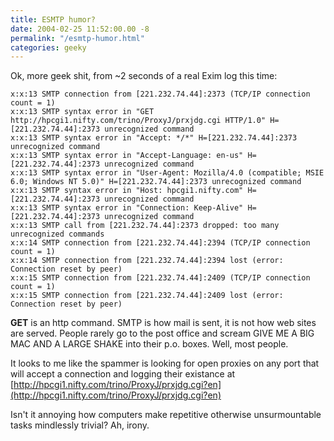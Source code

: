 ```yaml
---
title: ESMTP humor?
date: 2004-02-25 11:52:00.00 -8
permalink: "/esmtp-humor.html"
categories: geeky
---
```

Ok, more geek shit, from ~2 seconds of a real Exim log this time:

```
x:x:13 SMTP connection from [221.232.74.44]:2373 (TCP/IP connection count = 1)
x:x:13 SMTP syntax error in "GET http://hpcgi1.nifty.com/trino/ProxyJ/prxjdg.cgi HTTP/1.0" H=[221.232.74.44]:2373 unrecognized command
x:x:13 SMTP syntax error in "Accept: */*" H=[221.232.74.44]:2373 unrecognized command
x:x:13 SMTP syntax error in "Accept-Language: en-us" H=[221.232.74.44]:2373 unrecognized command
x:x:13 SMTP syntax error in "User-Agent: Mozilla/4.0 (compatible; MSIE 6.0; Windows NT 5.0)" H=[221.232.74.44]:2373 unrecognized command
x:x:13 SMTP syntax error in "Host: hpcgi1.nifty.com" H=[221.232.74.44]:2373 unrecognized command
x:x:13 SMTP syntax error in "Connection: Keep-Alive" H=[221.232.74.44]:2373 unrecognized command
x:x:13 SMTP call from [221.232.74.44]:2373 dropped: too many unrecognized commands
x:x:14 SMTP connection from [221.232.74.44]:2394 (TCP/IP connection count = 1)
x:x:14 SMTP connection from [221.232.74.44]:2394 lost (error: Connection reset by peer)
x:x:15 SMTP connection from [221.232.74.44]:2409 (TCP/IP connection count = 1)
x:x:15 SMTP connection from [221.232.74.44]:2409 lost (error: Connection reset by peer)
```

**GET** is an http command. SMTP is how mail is sent, it is not how web sites are served. People rarely go to the post office and scream GIVE ME A BIG MAC AND A LARGE SHAKE into their p.o. boxes. Well, most people.

It looks to me like the spammer is looking for open proxies on any port that will accept a connection and logging their existance at [http://hpcgi1.nifty.com/trino/ProxyJ/prxjdg.cgi?en](http://hpcgi1.nifty.com/trino/ProxyJ/prxjdg.cgi?en)

Isn't it annoying how computers make repetitive otherwise unsurmountable tasks mindlessly trivial? Ah, irony.